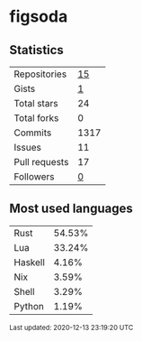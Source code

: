 # figsoda


## Statistics

<table>
    <tr>
        <td>Repositories</td>
        <td><a href="https://github.com/figsoda?tab=repositories">15</a></td>
    </tr>
    <tr>
        <td>Gists</td>
        <td><a href="https://gist.github.com/figsoda">1</a></td>
    </tr>
    <tr>
        <td>Total stars</td>
        <td>24</td>
    </tr>
    <tr>
        <td>Total forks</td>
        <td>0</td>
    </tr>
    <tr>
        <td>Commits</td>
        <td>1317</td>
    </tr>
    <tr>
        <td>Issues</td>
        <td>11</td>
    </tr>
    <tr>
        <td>Pull requests</td>
        <td>17</td>
    </tr>
    <tr>
        <td>Followers</td>
        <td><a href="https://github.com/figsoda?tab=followers">0</a></td>
    </tr>
</table>


## Most used languages

<table>
<tr><td>Rust</td><td>54.53%</td></tr>
<tr><td>Lua</td><td>33.24%</td></tr>
<tr><td>Haskell</td><td>4.16%</td></tr>
<tr><td>Nix</td><td>3.59%</td></tr>
<tr><td>Shell</td><td>3.29%</td></tr>
<tr><td>Python</td><td>1.19%</td></tr>
</table>


<sub>Last updated: 2020-12-13 23:19:20 UTC</sub>
